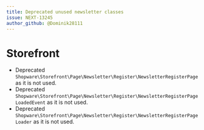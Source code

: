 ```yaml
---
title: Deprecated unused newsletter classes
issue: NEXT-13245
author_github: @Dominik28111
---
```

# Storefront
* Deprecated `Shopware\Storefront\Page\Newsletter\Register\NewsletterRegisterPage` as it is not used.
* Deprecated `Shopware\Storefront\Page\Newsletter\Register\NewsletterRegisterPageLoadedEvent` as it is not used.
* Deprecated `Shopware\Storefront\Page\Newsletter\Register\NewsletterRegisterPageLoader` as it is not used.
